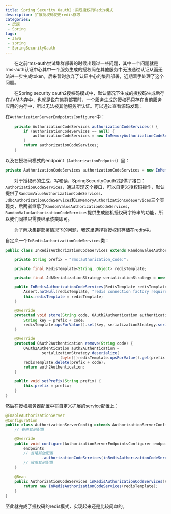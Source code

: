 ```yaml
---
title: Spring Security Oauth2：实现授权码Redis模式
description: 扩展授权码使用redis存取
categories:
 - 后端
 - Spring
tags:
 - Java
 - spring
 - SpringSecurityOauth
---
```



&emsp;&emsp;在之前rms-auth尝试集群部署的时候出现过一些问题，其中一个问题就是rms-auth认证中心其中一个服务生成的授权码在其他服务中无法通过认证从而无法进一步生成token，后来暂时放弃了认证中心的集群部署，近期着手处理了这个问题。

&emsp;&emsp;在Spring security oauth2授权码模式中，默认情况下生成的授权码生成后存在JVM内存中，也就是说在集群部署时，一个服务生成的授权码只存在当前服务应用的内存中，所以无法被其他服务所认证。可以通过查看源码发现：

在`AuthorizationServerEndpointsConfigurer`中：

```java
    private AuthorizationCodeServices authorizationCodeServices() {
		if (authorizationCodeServices == null) {
			authorizationCodeServices = new InMemoryAuthorizationCodeServices();
		}
		return authorizationCodeServices;
	}
```

以及在授权码模式的endpoint（`AuthorizationEndpoint`）里：

```java
private AuthorizationCodeServices authorizationCodeServices = new InMemoryAuthorizationCodeServices();
```

&emsp;&emsp;对于授权码的生成、写和读，SpringSecurityOauth2提供了接口：`AuthorizationCodeServices`，通过实现这个接口，可以自定义授权码操作，默认提供了`RandomValueAuthorizationCodeServices`、`JdbcAuthorizationCodeServices`和`InMemoryAuthorizationCodeServices`三个实现类，后两者继承了`RandomValueAuthorizationCodeServices`，`RandomValueAuthorizationCodeServices`提供生成随机授权码字符串的功能，所以我们同样只需要继承该类即可。

&emsp;&emsp;为了解决集群部署情况下的问题，我这里选择将授权码存储在redis中。

自定义一个`InRedisAuthorizationCodeServices`类：

```java
public class InRedisAuthorizationCodeServices extends RandomValueAuthorizationCodeServices {

    private String prefix = "rms:authorization_code:";

    private final RedisTemplate<String, Object> redisTemplate;

    private final JdkSerializationStrategy serializationStrategy = new JdkSerializationStrategy();

    public InRedisAuthorizationCodeServices(RedisTemplate redisTemplate) {
        Assert.notNull(redisTemplate, "redis connection factory required");
        this.redisTemplate = redisTemplate;
    }

    @Override
    protected void store(String code, OAuth2Authentication authentication) {
        String key = prefix + code;
        redisTemplate.opsForValue().set(key, serializationStrategy.serialize(authentication));
    }

    @Override
    protected OAuth2Authentication remove(String code) {
        OAuth2Authentication auth2Authentication =
                serializationStrategy.deserialize(
                        (byte[])redisTemplate.opsForValue().get(prefix + code), OAuth2Authentication.class);
        redisTemplate.delete(prefix + code);
        return auth2Authentication;
    }

    public void setPrefix(String prefix) {
        this.prefix = prefix;
    }
}
```

然后在授权服务器配置中将自定义扩展的service配置上：

```java
@EnableAuthorizationServer
@Configuration
public class AuthorizationServerConfig extends AuthorizationServerConfigurerAdapter {
    // 省略其他配置

    @Override
    public void configure(AuthorizationServerEndpointsConfigurer endpoints) throws Exception {
        endpoints
        // 省略其他配置
                .authorizationCodeServices(inRedisAuthorizationCodeServices(redisTemplate));
        // 省略其他配置
    }
    
    @Bean
    public AuthorizationCodeServices inRedisAuthorizationCodeServices(RedisTemplate redisTemplate) {
        return new InRedisAuthorizationCodeServices(redisTemplate);
    }
}
```

至此就完成了授权码的redis模式，实现起来还是比较简单的。


